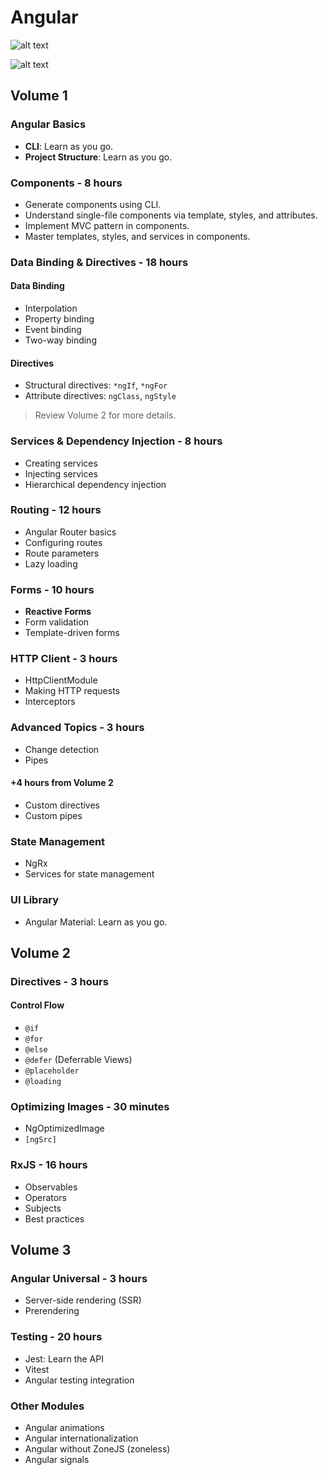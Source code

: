 # Angular

![alt text](Angular.png)

![alt text](roadmap.jpg)

## Volume 1

### Angular Basics

- **CLI**: Learn as you go.
- **Project Structure**: Learn as you go.

### Components - 8 hours

- Generate components using CLI.
- Understand single-file components via template, styles, and attributes.
- Implement MVC pattern in components.
- Master templates, styles, and services in components.

### Data Binding & Directives - 18 hours

#### Data Binding

- Interpolation
- Property binding
- Event binding
- Two-way binding

#### Directives

- Structural directives: `*ngIf`, `*ngFor`
- Attribute directives: `ngClass`, `ngStyle`

> Review Volume 2 for more details.

### Services & Dependency Injection - 8 hours

- Creating services
- Injecting services
- Hierarchical dependency injection

### Routing - 12 hours

- Angular Router basics
- Configuring routes
- Route parameters
- Lazy loading

### Forms - 10 hours

- **Reactive Forms**
- Form validation
- Template-driven forms

### HTTP Client - 3 hours

- HttpClientModule
- Making HTTP requests
- Interceptors

### Advanced Topics - 3 hours

- Change detection
- Pipes

#### +4 hours from Volume 2

- Custom directives
- Custom pipes

### State Management

- NgRx
- Services for state management

### UI Library

- Angular Material: Learn as you go.

## Volume 2

### Directives - 3 hours

#### Control Flow

- `@if`
- `@for`
- `@else`
- `@defer` (Deferrable Views)
- `@placeholder`
- `@loading`

### Optimizing Images - 30 minutes

- NgOptimizedImage
- `[ngSrc]`

### RxJS - 16 hours

- Observables
- Operators
- Subjects
- Best practices

## Volume 3

### Angular Universal - 3 hours

- Server-side rendering (SSR)
- Prerendering

### Testing - 20 hours

- Jest: Learn the API
- Vitest
- Angular testing integration

### Other Modules

- Angular animations
- Angular internationalization
- Angular without ZoneJS (zoneless)
- Angular signals
